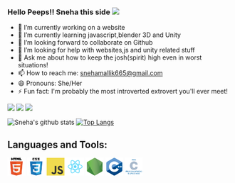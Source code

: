### Hello Peeps!! Sneha this side <img src="https://raw.githubusercontent.com/MartinHeinz/MartinHeinz/master/wave.gif" width="40">

 
 
- 🔭 I’m currently working on a website
- 🌱 I’m currently learning javascript,blender 3D and Unity
- 👯 I’m looking forward to collaborate on Github
- 🤔 I’m looking for help with websites,js and unity related stuff
- 💬 Ask me about how to keep the josh(spirit) high even in worst situations!
- 📫 How to reach me: snehamallik665@gmail.com 
- 😄 Pronouns: She/Her
- ⚡ Fun fact: I'm probably the most introverted extrovert you'll ever meet!


[<img src="https://img.shields.io/badge/linkedin-%230077B5.svg?&style=for-the-badge&logo=linkedin&logoColor=white" />](https://www.linkedin.com/in/sneha-mallik-736170191/) [<img src = "https://img.shields.io/badge/instagram-%23E4405F.svg?&style=for-the-badge&logo=instagram&logoColor=white">](https://www.instagram.com/_sneham2210/) 
[<img src = "https://img.shields.io/badge/facebook-%231877F2.svg?&style=for-the-badge&logo=facebook&logoColor=white">](https://www.facebook.com/sneha.mallik.796)

![Sneha's github stats](https://github-readme-stats.vercel.app/api?username=snehaM2210&show_icons=true&count_private=true&theme=radical )
[![Top Langs](https://github-readme-stats.vercel.app/api/top-langs/?username=snehaM2210&layout=compact)](https://github.com/snehaM2210/github-readme-stats)


## Languages and Tools:

<code><img height="40" src="https://raw.githubusercontent.com/github/explore/80688e429a7d4ef2fca1e82350fe8e3517d3494d/topics/html/html.png"></code>
<code><img height="40" src="https://raw.githubusercontent.com/github/explore/80688e429a7d4ef2fca1e82350fe8e3517d3494d/topics/css/css.png"></code>
<code><img height="40" src="https://raw.githubusercontent.com/github/explore/80688e429a7d4ef2fca1e82350fe8e3517d3494d/topics/javascript/javascript.png"></code>
<code><img height="40" src="https://raw.githubusercontent.com/github/explore/80688e429a7d4ef2fca1e82350fe8e3517d3494d/topics/react/react.png"></code>
<code><img height="40" src="https://raw.githubusercontent.com/github/explore/80688e429a7d4ef2fca1e82350fe8e3517d3494d/topics/nodejs/nodejs.png"></code>
<code><img height="40" src="https://raw.githubusercontent.com/github/explore/80688e429a7d4ef2fca1e82350fe8e3517d3494d/topics/cpp/cpp.png"></code>
<code><img height="40" src="https://raw.githubusercontent.com/github/explore/80688e429a7d4ef2fca1e82350fe8e3517d3494d/topics/c/c.png"></code>

